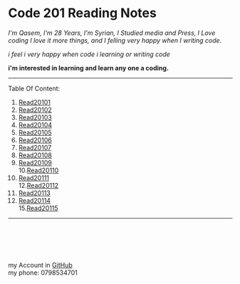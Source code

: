 # Code 201 Reading Notes

_I'm Qasem, I'm 28 Years, I'm Syrian, I Studied media and Press,
I Love coding I love it more things, and I felling very happy when I writing code._

_i feel i very happy when code i learning or writing code_

**i'm interested in learning and learn any one a coding.**
 ***
 Table Of Content:
 <br/>
 1. [Read20101](https://qasem-moh.github.io/reading-notes/201tasks/read20101.md)   <br/>
 2.  [Read20102](https://qasem-moh.github.io/reading-notes/201tasks/read20102.md) <br/>
 3.  [Read20103](https://qasem-moh.github.io/reading-notes/201tasks/read20103.md) <br/>
 4. [Read20104](https://qasem-moh.github.io/reading-notes/201tasks/read20104.md)  <br/>
 5. [Read20105](https://qasem-moh.github.io/reading-notes/201tasks/read20105.md)  <br/>
 6. [Read20106](https://qasem-moh.github.io/reading-notes/201tasks/read20106.md)  <br/> 
 7. [Read20107](https://qasem-moh.github.io/reading-notes/201tasks/read20107.md)  <br/>
 8. [Read20108](https://qasem-moh.github.io/reading-notes/201tasks/read20108.md)  <br/>
 9.  [Read20109](https://qasem-moh.github.io/reading-notes/201tasks/read20109.md) <br/>
 10.[Read20110](https://qasem-moh.github.io/reading-notes/201tasks/read20110.md)   <br/>
 11. [Read20111](https://qasem-moh.github.io/reading-notes/201tasks/read20111.md)  <br/>
 12.[Read20112](https://qasem-moh.github.io/reading-notes/201tasks/read20112.md)   <br/>
 13. [Read20113](https://qasem-moh.github.io/reading-notes/201tasks/read20113.md)  <br/>
 14.  [Read20114](https://qasem-moh.github.io/reading-notes/201tasks/read20114.md) <br/>
 15.[Read20115](https://qasem-moh.github.io/reading-notes/201tasks/read20115.md)   <br/>

 ***

<br>
<br>

<br>
<br>

my Account in [GitHub](https://github.com/Qasem-moh/)<br/>
my phone: 0798534701
